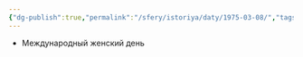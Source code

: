 ```yaml
---
{"dg-publish":true,"permalink":"/sfery/istoriya/daty/1975-03-08/","tags":["История"]}
---
```


- Международный женский день